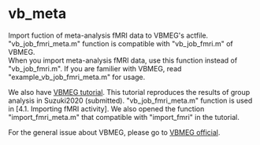# vb_meta

Import fuction of meta-analysis fMRI data to VBMEG's actfile.  
"vb_job_fmri_meta.m" function is compatible with "vb_job_fmri.m" of VBMEG.  
When you import meta-analysis fMRI data, use this function instead of "vb_job_fmri.m".
If you are familier with VBMEG, read "example_vb_job_fmri_meta.m" for usage.

We also have [VBMEG tutorial](https://vbmeg.atr.jp/docs/v2/static/vbmeg2_tutorial_neuromag.html).
This tutorial reproduces the results of group analysis in Suzuki2020 (submitted).
"vb_job_fmri_meta.m" function is used in [4.1. Importing fMRI activity].
We also opened the function "import_fmri_meta.m" that compatible with "import_fmri" in the tutorial.

For the general issue about VBMEG, please go to [VBMEG official](https://vbmeg.atr.jp).  
